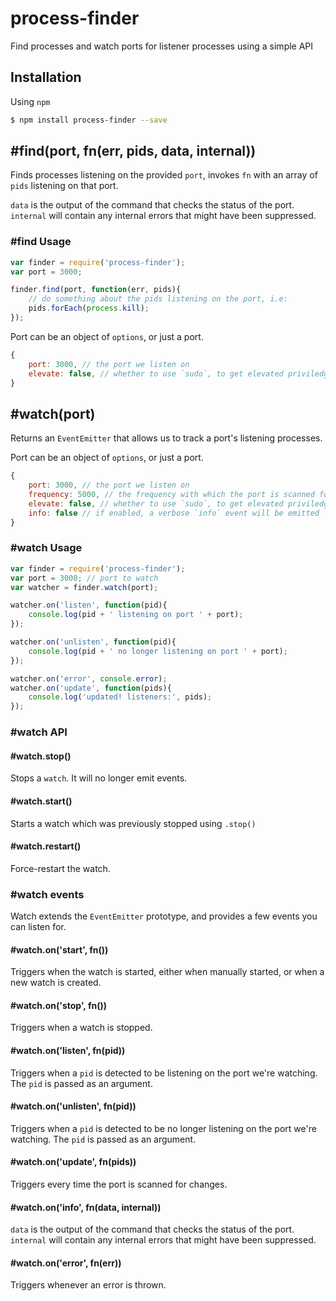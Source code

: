 # process-finder

Find processes and watch ports for listener processes using a simple API

## Installation

Using `npm`

```bash
$ npm install process-finder --save
```

## #find(port, fn(err, pids, data, internal))

Finds processes listening on the provided `port`, invokes `fn` with an array of `pids` listening on that port.

`data` is the output of the command that checks the status of the port. `internal` will contain any internal errors that might have been suppressed.

### #find Usage

```js
var finder = require('process-finder');
var port = 3000;

finder.find(port, function(err, pids){
    // do something about the pids listening on the port, i.e:
    pids.forEach(process.kill);
});
```

Port can be an object of `options`, or just a port.

```js
{
    port: 3000, // the port we listen on
    elevate: false, // whether to use `sudo`, to get elevated priviledges
}
```

## #watch(port)

Returns an `EventEmitter` that allows us to track a port's listening processes.

Port can be an object of `options`, or just a port.

```js
{
    port: 3000, // the port we listen on
    frequency: 5000, // the frequency with which the port is scanned for changes
    elevate: false, // whether to use `sudo`, to get elevated priviledges
    info: false // if enabled, a verbose `info` event will be emitted
}
```

### #watch Usage

```js
var finder = require('process-finder');
var port = 3000; // port to watch
var watcher = finder.watch(port);

watcher.on('listen', function(pid){
    console.log(pid + ' listening on port ' + port);
});

watcher.on('unlisten', function(pid){
    console.log(pid + ' no longer listening on port ' + port);
});

watcher.on('error', console.error);
watcher.on('update', function(pids){
    console.log('updated! listeners:', pids);
});
```

### #watch API

#### #watch.stop()

Stops a `watch`. It will no longer emit events.

#### #watch.start()

Starts a watch which was previously stopped using `.stop()`

#### #watch.restart()

Force-restart the watch.

### #watch events

Watch extends the `EventEmitter` prototype, and provides a few events you can listen for.

#### #watch.on('start', fn())

Triggers when the watch is started, either when manually started, or when a new watch is created.

#### #watch.on('stop', fn())

Triggers when a watch is stopped.

#### #watch.on('listen', fn(pid))

Triggers when a `pid` is detected to be listening on the port we're watching. The `pid` is passed as an argument.

#### #watch.on('unlisten', fn(pid))

Triggers when a `pid` is detected to be no longer listening on the port we're watching. The `pid` is passed as an argument.

#### #watch.on('update', fn(pids))

Triggers every time the port is scanned for changes.

#### #watch.on('info', fn(data, internal))

`data` is the output of the command that checks the status of the port. `internal` will contain any internal errors that might have been suppressed.

#### #watch.on('error', fn(err))

Triggers whenever an error is thrown.